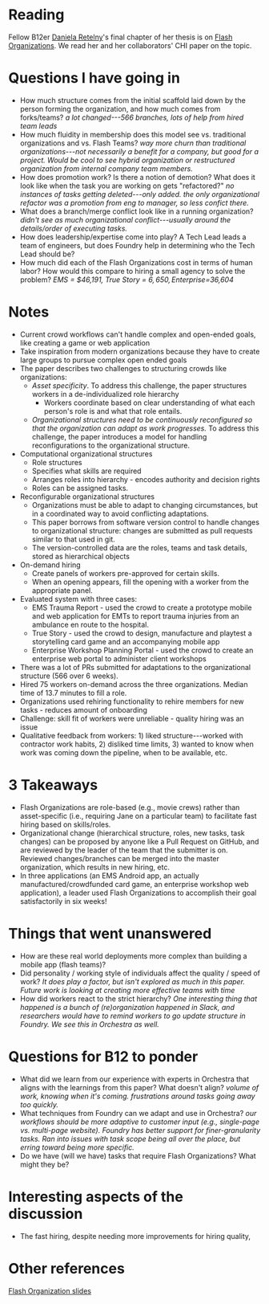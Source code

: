 # Reading
Fellow B12er [Daniela Retelny](http://danielaretelny.com/)'s final chapter of her thesis is on [Flash Organizations](http://hci.stanford.edu/publications/2017/flashorgs/flash-orgs-chi-2017.pdf). We read her and her collaborators' CHI paper on the topic.

# Questions I have going in
* How much structure comes from the initial scaffold laid down by the person forming the organization, and how much comes from forks/teams? *a lot changed---566 branches, lots of help from hired team leads*
* How much fluidity in membership does this model see vs. traditional organizations and vs. Flash Teams? *way more churn than traditional organizations---not necessarily a benefit for a company, but good for a project. Would be cool to see hybrid organization or restructured organization from internal company team members.*
* How does promotion work? Is there a notion of demotion? What does it look like when the task you are working on gets "refactored?" *no instances of tasks getting deleted---only added. the only organizational refactor was a promotion from eng to manager, so less confict there.*
* What does a branch/merge conflict look like in a running organization? *didn't see as much organizational conflict---usually around the details/order of executing tasks.*
* How does leadership/expertise come into play? A Tech Lead leads a team of engineers, but does Foundry help in determining who the Tech Lead should be? 
* How much did each of the Flash Organizations cost in terms of human labor? How would this compare to hiring a small agency to solve the problem? *EMS = $46,191, True Story = $6,650, Enterprise=$36,604*

# Notes
* Current crowd workflows can't handle complex and open-ended goals, like
creating a game or web application
* Take inspiration from modern organizations because they have to create large
groups to pursue complex open ended goals
* The paper describes two challenges to structuring crowds like organizations:
  * *Asset specificity*. To address this challenge, the paper structures
  workers in a de-individualized role hierarchy
      * Workers coordinate based on clear understanding of what each person's
      role is and what that role entails.
  * *Organizational structures need to be continuously reconfigured so that
  the organization can adapt as work progresses.* To address this challenge,
  the paper introduces a model for handling reconfigurations to the
  organizational structure.
* Computational organizational structures
  * Role structures
  * Specifies what skills are required
  * Arranges roles into hierarchy - encodes authority and decision rights
  * Roles can be assigned tasks.
* Reconfigurable organizational structures
  * Organizations must be able to adapt to changing circumstances, but in a
  coordinated way to avoid conflicting adaptations.
  * This paper borrows from software version control to handle changes to
  organizational structure: changes are submitted as pull requests similar to
  that used in git.
  * The version-controlled data are the roles, teams and task details, stored
  as hierarchical objects
* On-demand hiring
  * Create panels of workers pre-approved for certain skills.
  * When an opening appears, fill the opening with a worker from the appropriate
  panel.
* Evaluated system with three cases:
  * EMS Trauma Report - used the crowd to create a prototype mobile and web
  application for EMTs to report trauma injuries from an ambulance en route to
  the hospital.
  * True Story - used the crowd to design, manufacture and playtest a
  storytelling card game and an accompanying mobile app
  * Enterprise Workshop Planning Portal - used the crowd to create an
  enterprise web portal to administer client workshops
* There was a lot of PRs submitted for adaptations to the organizational
structure (566 over 6 weeks).
* Hired 75 workers on-demand across the three organizations. Median time of
13.7 minutes to fill a role.
* Organizations used rehiring functionality to rehire members for new tasks -
reduces amount of onboarding
* Challenge: skill fit of workers were unreliable - quality hiring was an issue
* Qualitative feedback from workers: 1) liked structure---worked with contractor work habits, 2) disliked time limits, 3) wanted to know when work was coming down the pipeline, when to be available, etc.


# 3 Takeaways
* Flash Organizations are role-based (e.g., movie crews) rather than asset-specific (i.e., requiring Jane on a particular team) to facilitate fast hiring based on skills/roles.
* Organizational change (hierarchical structure, roles, new tasks, task changes) can be proposed by anyone like a Pull Request on GitHub, and are reviewed by the leader of the team that the submitter is on. Reviewed changes/branches can be merged into the master organization, which results in new hiring, etc.
* In three applications (an EMS Android app, an actually manufactured/crowdfunded card game, an enterprise workshop web application), a leader used Flash Organizations to accomplish their goal satisfactorily in six weeks!

# Things that went unanswered
* How are these real world deployments more complex than building a mobile app (flash teams)?
* Did personality / working style of individuals affect the quality / speed of
work? *It does play a factor, but isn't explored as much in this paper. Future work is looking at creating more effective teams with time*
* How did workers react to the strict hierarchy? *One interesting thing that happened is a bunch of (re)organization happened in Slack, and researchers would have to remind workers to go update structure in Foundry. We see this in Orchestra as well.*

# Questions for B12 to ponder
* What did we learn from our experience with experts in Orchestra that aligns
with the learnings from this paper? What doesn't align? *volume of work, knowing when it's coming. frustrations around tasks going away too quickly.*
* What techniques from Foundry can we adapt and use in Orchestra? *our workflows should be more adaptive to customer input (e.g., single-page vs. multi-page website). Foundry has better support for finer-granularity tasks. Ran into issues with task scope being all over the place, but erring toward being more specific.*
* Do we have (will we have) tasks that require Flash Organizations? What might
they be?

# Interesting aspects of the discussion
* The fast hiring, despite needing more improvements for hiring quality, 




# Other references
[Flash Organization slides](http://hci.stanford.edu/publications/2017/flashorgs/chi2017-flashorgs-final.pdf)
